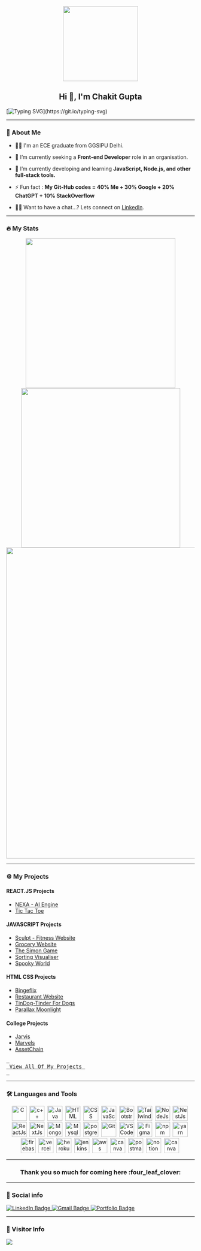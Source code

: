 <div id="header" align="center">
  <img src=https://media.giphy.com/media/du3J3cXyzhj75IOgvA/giphy.gif width="200"/>
</div>

<h2 align="center">Hi 👋, I'm Chakit Gupta</h2>

[![Typing SVG](https://readme-typing-svg.herokuapp.com?duration=10000&center=true&vCenter=true&width=800&height=30&lines=Hello+this+is+chakitg%2C+Welcome+to+my+Github+page.)](https://git.io/typing-svg)

---
### 👦 About Me
- 👨‍💻 I'm an ECE graduate from GGSIPU Delhi.

- 🔭 I’m currently seeking a **Front-end Developer** role in an organisation.

- 🌱 I’m currently developing and learning **JavaScript, Node.js, and other full-stack tools.**

- ⚡ Fun fact : **My Git-Hub codes = 40% Me + 30% Google + 20% ChatGPT + 10% StackOverflow**

- 🧑‍💻 Want to have a chat...? Lets connect on [LinkedIn](https://www.linkedin.com/in/chakitg/).

--- 

### 🔥 My Stats 


<div align="center">
  
<!-- ![Top Langs](https://github-readme-stats.vercel.app/api/top-langs/?username=chakitg&layout=compact&langs_count=10&theme=react) <br> -->

<img width="400" src="https://github-readme-stats.vercel.app/api?username=chakitg&count_private=true&show_icons=true&theme=react" />
<img width="425" src="https://streak-stats.demolab.com/?user=chakitg&theme=react" />
<img width="830" src="https://github-readme-activity-graph.vercel.app/graph?username=chakitg&bg_color=21232a&color=a8eeff&line=61dafb&point=f0fcff&area=true&hide_border=false" />
<a href="https://github.com/chakitg/github-stats"></a></div>



<!-- <img src="https://chakitg.github.io/github-stats.github.io/generated/overview.svg#gh-dark-mode-only" />
<img src="https://chakitg.github.io/github-stats.github.io/generated/languages.svg#gh-dark-mode-only" />
/* </a> */


![Top Langs](https://github-readme-stats.vercel.app/api/top-langs/?username=chakitg&layout=compact)
![Wakatime stats](https://github-readme-stats.vercel.app/api/wakatime?username=chakitg&theme=react) -->

--- 

### ⚙️ My Projects 

#### REACT.JS Projects
* [NEXA - AI Engine](https://nexa-ai-engine.netlify.app/)
* [Tic Tac Toe](https://nexa-ai-engine.netlify.app/)


#### JAVASCRIPT Projects
* [Sculpt - Fitness Website](https://github.com/chakitg/fitness-web)
* [Grocery Website](https://github.com/chakitg)
* [The Simon Game](https://chakitg.github.io/the_simon_game/)
* [Sorting Visualiser](https://github.com/chakitg/sorting_visualiser)
* [Spooky World](https://github.com/chakitg/spooky-world)
<!-- * [my-website](https://github.com/chakitg/my-website) -->
<!-- * [myTunes](https://github.com/chakitg/my_tunes/) -->
<!-- * [Life Timer App](https://github.com/chakitg/life-timer-app/) -->
<!-- * 2 clones -->



#### HTML CSS Projects
* [Bingeflix](https://github.com/chakitg/bingeflix)
* [Restaurant Website](https://github.com/chakitg/restaurant_web/)
* [TinDog-Tinder For Dogs](https://github.com/chakitg/tindog/)
* [Parallax Moonlight](https://github.com/chakitg/moonlight-project)
<!-- * [Pinefeed](https://chakitg.github.io/Pinefeed/) -->

  
#### College Projects
* [Jarvis](https://github.com/chakitg/Jarvis) 
* [Marvels](https://github.com/chakitg/marvels)
* [AssetChain](https://github.com/chakitg/assetChain)


<a href="https://github.com/chakitg?tab=repositories"><kbd> <br> View All Of My Projects <br> </kbd></a> 

---
<!-- #### Full-Stack Projects :

* [Web Tools](https://github.com/getlost01/web-tools-gl01)
* [Blogging Web APIs](https://github.com/getlost01/Postgre-APIs-App)
* [Inventory App](https://github.com/getlost01/InventoryAppFrontend)
* [UIET Connect](https://github.com/getlost01/UietConnect)
* [Meal Planner](https://github.com/getlost01/meal-planner-API)
* [Voting Managment System](https://github.com/getlost01/VotingManagmentSystem)
* [ABitShort](https://github.com/getlost01/linkshortner)
* [File Share App](https://github.com/getlost01/dlink-share)

#### Web Store Extensions 

* [Color Tools and Dropper](https://github.com/getlost01/color-picker-updated)
* [Site Saver](https://github.com/getlost01/site-saver)
* [CP Calender](https://github.com/getlost01/cp-contest-calender)

#### Frontend Projects :

* [Quiz App Templates](https://github.com/getlost01/quiz-template)
* [Country Search](https://github.com/getlost01/country-search)
* [Portfolio Site](https://github.com/getlost01/portfolio.github.io)
* [Cure Science Updated](https://github.com/getlost01/CureScience) -->
<!-- 


--- -->

### :hammer_and_wrench: Languages and Tools 

<div align="center">
  <img src="https://cdn.jsdelivr.net/gh/devicons/devicon/icons/c/c-original.svg" alt="C" width="40" height="40"/>&nbsp;
  <img src="https://cdn.jsdelivr.net/gh/devicons/devicon/icons/cplusplus/cplusplus-original.svg" alt="c++" width="40" height="40"/>&nbsp;
  <img src="https://cdn.jsdelivr.net/gh/devicons/devicon/icons/java/java-original-wordmark.svg" alt="Java" width="40" height="40"/>&nbsp;
  <img src="https://cdn.jsdelivr.net/gh/devicons/devicon/icons/html5/html5-original.svg" alt="HTML" width="40" height="40"/>&nbsp;
  <img src="https://cdn.jsdelivr.net/gh/devicons/devicon/icons/css3/css3-original.svg" alt="CSS" width="40" height="40"/>&nbsp;
  <img src="https://cdn.jsdelivr.net/gh/devicons/devicon/icons/javascript/javascript-original.svg" alt="JavaScript" width="40" height="40"/>&nbsp;
  <img src="https://getbootstrap.com/docs/5.0/assets/brand/bootstrap-logo.svg" title="JavaScript" alt="Bootstrap" width="40" height="40"/>&nbsp;
  <img src="https://cdn.jsdelivr.net/gh/devicons/devicon/icons/tailwindcss/tailwindcss-plain.svg" alt="TailwindCSS" width="40" height="40"/>&nbsp;
  <img src="https://cdn.jsdelivr.net/gh/devicons/devicon/icons/nodejs/nodejs-plain-wordmark.svg" alt="NodeJs" width="40" height="40"/>&nbsp;
  <img src="https://cdn.jsdelivr.net/gh/devicons/devicon/icons/nestjs/nestjs-plain.svg" alt="NestJs" width="40" height="40"/>&nbsp;
  <img src="https://cdn.jsdelivr.net/gh/devicons/devicon/icons/react/react-original.svg" alt="ReactJs" width="40" height="40"/>&nbsp;
  <img src="https://user-images.githubusercontent.com/79409258/226091304-3b3e278f-b249-497d-a020-c13cba259e53.png" alt="NextJs" width="40" height="40"/>&nbsp;
  <img src="https://cdn.jsdelivr.net/gh/devicons/devicon/icons/mongodb/mongodb-plain-wordmark.svg" alt="MongoDB" width="40" height="40"/>&nbsp;
  <img src="https://cdn.jsdelivr.net/gh/devicons/devicon/icons/mysql/mysql-plain.svg" alt="Mysql" width="40" height="40"/>&nbsp;
<!--   <img src="https://user-images.githubusercontent.com/79409258/226094099-12fc633e-af1f-474b-ae66-951b09881305.png" alt="workbench" width="40" height="40"/>&nbsp;    -->
  <img src="https://cdn.jsdelivr.net/gh/devicons/devicon/icons/postgresql/postgresql-original.svg" alt="postgresql" width="40" height="40"/>&nbsp;     
  <img src="https://cdn.jsdelivr.net/gh/devicons/devicon/icons/git/git-original.svg" alt="Git" width="40" height="40"/>&nbsp;
  <img src="https://cdn.jsdelivr.net/gh/devicons/devicon/icons/vscode/vscode-original.svg" alt="VS Code" width="40" height="40"/>&nbsp;
  <img src="https://cdn.jsdelivr.net/gh/devicons/devicon/icons/figma/figma-original.svg" alt="Figma" width="40" height="40"/>&nbsp;
  <img src="https://cdn.jsdelivr.net/gh/devicons/devicon/icons/npm/npm-original-wordmark.svg" alt="npm" width="40" height="40"/>&nbsp;
  <img src="https://cdn.jsdelivr.net/gh/devicons/devicon/icons/yarn/yarn-original.svg" alt="yarn" width="40" height="40"/>&nbsp;        
  <img src="https://cdn.jsdelivr.net/gh/devicons/devicon/icons/firebase/firebase-plain.svg" alt="firebase" width="40" height="40"/>&nbsp;
  <img src="https://user-images.githubusercontent.com/79409258/226092559-edfa9908-a7ec-461c-918a-1f1d1fc3156f.png" alt="vercel" width="40" height="40"/>&nbsp;
<!--   <img src="https://user-images.githubusercontent.com/79409258/226092756-fa7e7ed6-bfe3-4c24-9c49-ad1acfc436d6.png" alt="render" />&nbsp; -->
  <img src="https://cdn.jsdelivr.net/gh/devicons/devicon/icons/heroku/heroku-original.svg" alt="heroku" width="40" height="40"/>&nbsp;
  <img src="https://cdn.jsdelivr.net/gh/devicons/devicon/icons/jenkins/jenkins-plain.svg" alt="jenkins" width="40" height="40"/>&nbsp;
  <img src="https://cdn.jsdelivr.net/gh/devicons/devicon/icons/amazonwebservices/amazonwebservices-original.svg" alt="aws" width="40" height="40"/>&nbsp;
<!--   <img src="https://user-images.githubusercontent.com/79409258/226091590-d7d020ad-ce51-4497-bd7e-db7ed6e81589.png" alt="analytics" width="40" height="40"/>&nbsp;
  <img src="https://user-images.githubusercontent.com/79409258/226092991-4c479dbd-e253-4bec-ba2c-598206a7848d.png" alt="clarity" width="40" height="40"/>&nbsp;
  <img src="https://user-images.githubusercontent.com/79409258/226091920-a6b75979-6f7f-427f-8a95-c6fe279929f2.png" alt="swagger" width="40" height="40"/>&nbsp;-->
  <img src="https://user-images.githubusercontent.com/79409258/226093710-b6a36dcd-8a66-4a1b-8ef2-1faeb0b6f3e2.png" alt="canva" width="40" height="40"/>&nbsp;
  <img src="https://svgshare.com/i/5xY.svg" alt="postman" width="40" height="40"/>&nbsp;
  <img src="https://user-images.githubusercontent.com/79409258/226091987-3cdf9344-dcfa-4d4e-ad0d-d3ab37c3c4db.png" alt="notion" width="40" height="40"/>&nbsp;
  <img src="https://cdn.jsdelivr.net/gh/devicons/devicon/icons/canva/canva-original.svg" alt="canva" width="40" height="40"/>&nbsp;
</div>

---

<!-- ### 📈 Weekly Developement Breakdown -->

<!--START_SECTION:waka-simple-->

<!-- ```text
From: 24 January 2023 - To: 07 June 2023

Total Time: 183 hrs 4 mins

TypeScript   96 hrs 31 mins  █████████████▒░░░░░░░░░░░   52.72 %
JavaScript   42 hrs 42 mins  █████▓░░░░░░░░░░░░░░░░░░░   23.33 %
C++          16 hrs 55 mins  ██▒░░░░░░░░░░░░░░░░░░░░░░   09.24 %
JSON         5 hrs 13 mins   ▓░░░░░░░░░░░░░░░░░░░░░░░░   02.85 %
CSS          5 hrs 4 mins    ▓░░░░░░░░░░░░░░░░░░░░░░░░   02.77 %
XML          3 hrs 9 mins    ▒░░░░░░░░░░░░░░░░░░░░░░░░   01.72 %
``` -->

<!--END_SECTION:waka-simple-->


<!--### 🐍 Contribution Snake -->

<!--  ![Snake animation](https://github.com/chakitg/chakitg/blob/output/github-contribution-grid-snake.svg)
<!-- <p align="center"> <img src="https://github.com/chakitg/chakitg/blob/output/github-contribution-grid-snake.svg" width="700" /> </p> -->

<!--<picture>
  <source media="(prefers-color-scheme: dark)" srcset="https://chakitg.github.io/github-snake.github.io/github-contribution-grid-snake-dark.svg">
  <source media="(prefers-color-scheme: light)" srcset="https://chakitg.github.io/github-snake.github.io/github-contribution-grid-snake.svg">
  <img alt="github contribution grid snake animation" src="https://chakitg.github.io/github-snake.github.io/github-contribution-grid-snake.svg">
</picture>  -->

<h3 align="center">Thank you so much for coming here :four_leaf_clover:</h3>

---

### 🔗 Social info

<div id="badges">
    <a href="https://www.linkedin.com/in/chakit-gupta/">
    <img src="https://img.shields.io/badge/LinkedIn-blue?style=for-the-badge&logo=linkedin&logoColor=white" alt="LinkedIn Badge"/>
    </a>
    <a href="https://mail.google.com/mail/u/0/?fs=1&tf=cm&to=creator.chakitg1@gmail.com">
    <img src="https://img.shields.io/badge/Gmail-D14836?style=for-the-badge&logo=gmail&logoColor=white" alt="Gmail Badge"/>
    </a>
    <a href="https://chakitg.github.io/my-website/">
        <img src="https://img.shields.io/badge/Portfolio-dda703?style=for-the-badge&logo=About.me&logoColor=white" alt="Portfolio Badge"/>
    </a>
</div>

---

### 👀 Visitor Info
<img src="https://u8views.com/api/v1/github/profiles/79409258/views/day-week-month-total-count.svg">
